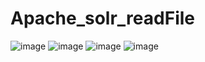 # Apache_solr_readFile
![image](https://user-images.githubusercontent.com/81064151/115135072-21cb6780-a048-11eb-8442-1fbbe349a3d4.png)
![image](https://user-images.githubusercontent.com/81064151/115135080-2c85fc80-a048-11eb-9203-ac101fc63eff.png)
![image](https://user-images.githubusercontent.com/81064151/115135089-3576ce00-a048-11eb-8aa1-c84ee35cd546.png)
![image](https://user-images.githubusercontent.com/81064151/115135106-4cb5bb80-a048-11eb-9c72-8cdb4bd5c86d.png)

